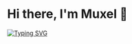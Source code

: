 # Hi there, I'm Muxel 👋
[![Typing SVG](https://readme-typing-svg.herokuapp.com?color=%E1E2E9&lines=Crypto+|+Web+|+Optimization)](https://git.io/typing-svg)

<!--
**sllavon/sllavon** is a ✨ _special_ ✨ repository because its `README.md` (this file) appears on your GitHub profile.

Here are some ideas to get you started:

- 🔭 I’m currently working on ...
- 🌱 I’m currently learning ...
- 👯 I’m looking to collaborate on ...
- 🤔 I’m looking for help with ...
- 💬 Ask me about ...
- 📫 How to reach me: ...
- 😄 Pronouns: ...
- ⚡ Fun fact: ...
-->
